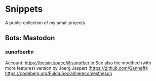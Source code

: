 # Snippets
A public collection of my small projects
## Bots: Mastodon
### sunofberlin
Account: https://botsin.space/@sunofberlin
See also the modified (with more features) version by Joerg Jaspert (https://github.com/Ganneff): https://codeberg.org/Fulda.Social/herecomesthesun

